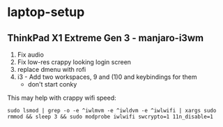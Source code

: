 # laptop-setup
## ThinkPad X1 Extreme Gen 3 - manjaro-i3wm

1. Fix audio
2. Fix low-res crappy looking login screen
3. replace dmenu with rofi
4. i3 - Add two workspaces, 9 and (1)0 and keybindings for them
    - don't start conky

This may help with crappy wifi speed:

```sudo lsmod | grep -o -e ^iwlmvm -e ^iwldvm -e ^iwlwifi | xargs sudo rmmod && sleep 3 && sudo modprobe iwlwifi swcrypto=1 11n_disable=1```